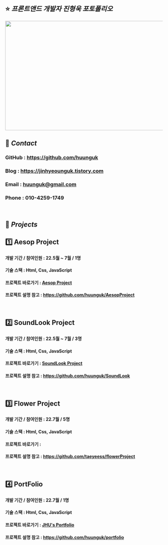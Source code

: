 ## ⭐ _프론트앤드 개발자 진형욱 포토폴리오_
<img src="https://user-images.githubusercontent.com/100752008/177001479-896920c6-8534-4b59-aa04-0f54f29ae473.jpg" width=600 height=350>

<br>

## 📲 _Contact_
### GitHub : <https://github.com/huunguk> <br>
### Blog : <https://jinhyeounguk.tistory.com> <br>
### Email : huunguk@gmail.com <br>
### Phone : 010-4259-1749 <br>

<br>

## 📌 _Projects_ 

## 1️⃣ Aesop Project
#### 개발 기간 / 참여인원 : 22.5월 ~ 7월 / 1명<br>
#### 기술 스택 : Html, Css, JavaScript
  
#### 프로젝트 바로가기 : [Aesop Project](https://huunguk.github.io/AesopProject/)
#### 프로젝트 설명 참고 : <https://github.com/huunguk/AesopProject>
  <br>

## 2️⃣ SoundLook Project
#### 개발 기간 / 참여인원 : 22.5월 ~ 7월 / 3명<br>
#### 기술 스택 : Html, Css, JavaScript
  
#### 프로젝트 바로가기 : [SoundLook Project](https://huunguk.github.io/SoundLook/)
#### 프로젝트 설명 참고 : <https://github.com/huunguk/SoundLook>
  <br>

## 3️⃣ Flower Project 
#### 개발 기간 / 참여인원 : 22.7월 / 5명<br>
#### 기술 스택 : Html, Css, JavaScript
  
#### 프로젝트 바로가기 : 
#### 프로젝트 설명 참고 : <https://github.com/taeyeess/flowerProject>
  <br>
  
## 4️⃣ PortFolio 
#### 개발 기간 / 참여인원 : 22.7월 / 1명<br>
#### 기술 스택 : Html, Css, JavaScript
  
#### 프로젝트 바로가기 : [JHU's Portfolio](https://huunguk.github.io/portfolio/)
#### 프로젝트 설명 참고 : <https://github.com/huunguk/portfolio>
